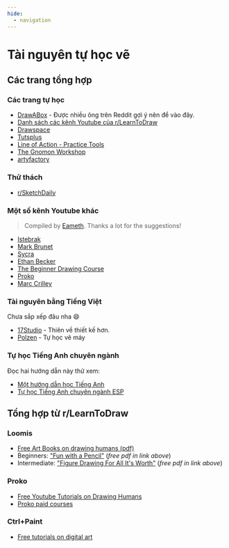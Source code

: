 ```yaml
---
hide:
  - navigation
---
```


# Tài nguyên tự học vẽ

## Các trang tổng hợp

### Các trang tự học
- [DrawABox](https://drawabox.com) - Được nhiều ông trên Reddit gợi ý nên để vào đây.
- [Danh sách các kênh Youtube của r/LearnToDraw](https://old.reddit.com/r/learntodraw/wiki/index#wiki_good_youtube_channels)
- [Drawspace](https://www.drawspace.com/)
- [Tutsplus](https://design.tutsplus.com/c/drawingillustration/s/drawing)
- [Line of Action - Practice Tools](https://line-of-action.com/practice-tools/)
- [The Gnomon Workshop](https://www.thegnomonworkshop.com/)
- [artyfactory](https://www.artyfactory.com/)

### Thử thách
- [r/SketchDaily](https://reddit.com/r/SketchDaily/)

### Một số kênh Youtube khác 

> Compiled by [Eameth](https://old.reddit.com/user/Eameth). Thanks a lot for the suggestions!

- [Istebrak](https://www.youtube.com/c/Istebrak)
- [Mark Brunet](https://www.youtube.com/c/bluefley00) 
- [Sycra](https://www.youtube.com/user/Sycra/videos) 
- [Ethan Becker](https://www.youtube.com/c/EthanBecker70) 
- [The Beginner Drawing Course](https://www.youtube.com/c/THEBEGINNERDRAWINGCOURSE/videos) 
- [Proko](https://www.youtube.com/c/ProkoTV)
- [Marc Crilley](https://www.youtube.com/user/markcrilley/videos) 

### Tài nguyên bằng Tiếng Việt
Chưa sắp xếp đâu nha :smile:

- [17Studio](https://www.youtube.com/channel/UCi-qvN2Tw3XLcmQSVg6cq1Q) - Thiên về thiết kế hơn.
- [Polzen](https://www.youtube.com/@Pozlen) - Tự học vẽ máy

### Tự học Tiếng Anh chuyên ngành
Đọc hai hướng dẫn này thử xem:

- [Một hướng dẫn học Tiếng Anh](https://daihocmo.github.io/tieng-anh/guide/)
- [Tự học Tiếng Anh chuyên ngành ESP](https://daihocmo.github.io/tieng-anh-chuyen-nganh/)

## Tổng hợp từ r/LearnToDraw

### Loomis

- [Free Art Books on drawing humans (pdf)](http://www.alexhays.com/loomis/) 
- Beginners: ["Fun with a Pencil"](https://amzn.to/2VoVwag) (*free pdf in link above*) 
- Intermediate: ["Figure Drawing For All It's Worth"](https://amzn.to/2VJv0XZ) (*free pdf in link above*)

### Proko
- [Free Youtube Tutorials on Drawing Humans](https://www.youtube.com/user/ProkoTV/videos)
- [Proko paid courses](https://www.proko.com/?af=173)

### Ctrl+Paint

- [Free tutorials on digital art](http://www.ctrlpaint.com)

